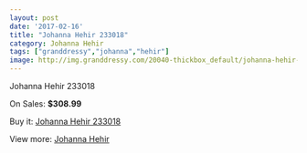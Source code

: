 ```yaml
---
layout: post
date: '2017-02-16'
title: "Johanna Hehir 233018"
category: Johanna Hehir
tags: ["granddressy","johanna","hehir"]
image: http://img.granddressy.com/20040-thickbox_default/johanna-hehir-233018.jpg
---
```

Johanna Hehir 233018

On Sales: **$308.99**
<a href="https://www.granddressy.com/en/johanna-hehir/19021-johanna-hehir-233018.html"><amp-img layout="responsive" width="600" height="600" src="//img.granddressy.com/20040-thickbox_default/johanna-hehir-233018.jpg" alt="Johanna Hehir 233018 0" /></a>

Buy it: [Johanna Hehir 233018](https://www.granddressy.com/en/johanna-hehir/19021-johanna-hehir-233018.html "Johanna Hehir 233018")

View more: [Johanna Hehir](https://www.granddressy.com/en/275-johanna-hehir "Johanna Hehir")